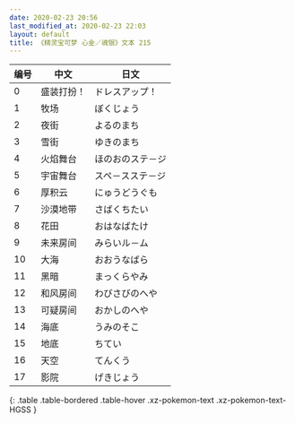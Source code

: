 ```yaml
---
date: 2020-02-23 20:56
last_modified_at: 2020-02-23 22:03
layout: default
title: 《精灵宝可梦 心金／魂银》文本 215
---
```

| 编号 | 中文 | 日文 |
| ---- | ---- | ---- |
| 0 | 盛装打扮！ | ドレスアップ！ |
| 1 | 牧场 | ぼくじょう |
| 2 | 夜街 | よるのまち |
| 3 | 雪街 | ゆきのまち |
| 4 | 火焰舞台 | ほのおのステ－ジ |
| 5 | 宇宙舞台 | スペ－スステ－ジ |
| 6 | 厚积云 | にゅうどうぐも |
| 7 | 沙漠地带 | さばくちたい |
| 8 | 花田 | おはなばたけ |
| 9 | 未来房间 | みらいル－ム |
| 10 | 大海 | おおうなばら |
| 11 | 黑暗 | まっくらやみ |
| 12 | 和风房间 | わびさびのへや |
| 13 | 可疑房间 | おかしのへや |
| 14 | 海底 | うみのそこ |
| 15 | 地底 | ちてい |
| 16 | 天空 | てんくう |
| 17 | 影院 | げきじょう |
{: .table .table-bordered .table-hover .xz-pokemon-text .xz-pokemon-text-HGSS }